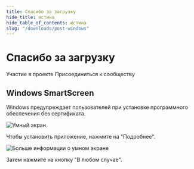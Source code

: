 ```yaml
---
title: Спасибо за загрузку
hide_title: истина
hide_table_of_contents: истина
slug: "/downloads/post-windows"
---
```


<div className="text-center margin-top--xl">

# Спасибо за загрузку

<div className="row margin-bottom--lg padding--sm flex-center">
<Link className="button button--outline button--warning button--lg margin--sm" href="/contributing">
  Участие в проекте
</Link>
<Link className="button button--outline button--info button--lg margin--sm" href="https://linwood.dev/matrix">
  Присоединиться к сообществу
</Link>

</div>

## Windows SmartScreen


Windows предупреждает пользователей при установке программного обеспечения без сертификата.

![Умный экран](/img/smart-screen.png)

Чтобы установить приложение, нажмите на "Подробнее".

![Больше информации о умном экране](/img/smart-screen-more-info.png)

Затем нажмите на кнопку "В любом случае".

</div>
